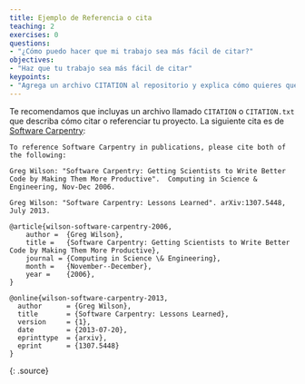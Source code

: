 ```yaml
---
title: Ejemplo de Referencia o cita
teaching: 2
exercises: 0
questions:
- "¿Cómo puedo hacer que mi trabajo sea más fácil de citar?"
objectives:
- "Haz que tu trabajo sea más fácil de citar"
keypoints:
- "Agrega un archivo CITATION al repositorio y explica cómo quieres que tu trabajo sea citado."
---
```


Te recomendamos que incluyas un archivo llamado `CITATION` o `CITATION.txt`
que describa cómo citar o referenciar tu proyecto.
La siguiente cita es de 
[Software Carpentry](https://github.com/swcarpentry/website/blob/gh-pages/CITATION):

~~~
To reference Software Carpentry in publications, please cite both of the following:

Greg Wilson: "Software Carpentry: Getting Scientists to Write Better
Code by Making Them More Productive".  Computing in Science &
Engineering, Nov-Dec 2006.

Greg Wilson: "Software Carpentry: Lessons Learned". arXiv:1307.5448,
July 2013.

@article{wilson-software-carpentry-2006,
    author =  {Greg Wilson},
    title =   {Software Carpentry: Getting Scientists to Write Better Code by Making Them More Productive},
    journal = {Computing in Science \& Engineering},
    month =   {November--December},
    year =    {2006},
}

@online{wilson-software-carpentry-2013,
  author      = {Greg Wilson},
  title       = {Software Carpentry: Lessons Learned},
  version     = {1},
  date        = {2013-07-20},
  eprinttype  = {arxiv},
  eprint      = {1307.5448}
}
~~~
{: .source}
